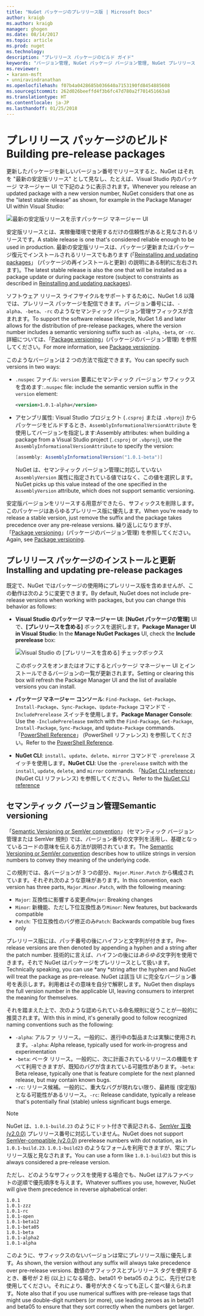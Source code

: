 ```yaml
---
title: "NuGet パッケージのプレリリース版 | Microsoft Docs"
author: kraigb
ms.author: kraigb
manager: ghogen
ms.date: 08/14/2017
ms.topic: article
ms.prod: nuget
ms.technology: 
description: "プレリリース パッケージのビルド ガイド"
keywords: "バージョン管理, NuGet パッケージ バージョン管理, NuGet プレリリース バージョン, NuGet プレリリース パッケージ, パッケージ バージョンのプレビュー, RC パッケージ バージョン, ベータ パッケージ バージョン, NuGet セマンティック バージョン管理"
ms.reviewer:
- karann-msft
- unniravindranathan
ms.openlocfilehash: f07b4a0428685b036640a7153190fd8454885608
ms.sourcegitcommit: 262d026beeffd4f3b6fc47d780a2f701451663a8
ms.translationtype: HT
ms.contentlocale: ja-JP
ms.lasthandoff: 01/25/2018
---
```

# <a name="building-pre-release-packages"></a><span data-ttu-id="54413-104">プレリリース パッケージのビルド</span><span class="sxs-lookup"><span data-stu-id="54413-104">Building pre-release packages</span></span>

<span data-ttu-id="54413-105">更新したパッケージを新しいバージョン番号でリリースすると、NuGet はそれを "最新の安定版リリース" として見なし、たとえば、Visual Studio 内のパッケージ マネージャー UI で下記のように表示されます。</span><span class="sxs-lookup"><span data-stu-id="54413-105">Whenever you release an updated package with a new version number, NuGet considers that one as the "latest stable release" as shown, for example in the Package Manager UI within Visual Studio:</span></span>

![最新の安定版リリースを示すパッケージ マネージャー UI](media/Prerelease_01-LatestStable.png)

<span data-ttu-id="54413-107">安定版リリースとは、実稼働環境で使用するだけの信頼性があると見なされるリリースです。</span><span class="sxs-lookup"><span data-stu-id="54413-107">A stable release is one that's considered reliable enough to be used in production.</span></span> <span data-ttu-id="54413-108">最新の安定版リリースは、パッケージ更新またはパッケージ復元でインストールされるリリースでもあります (「[Reinstalling and updating packages](../consume-packages/reinstalling-and-updating-packages.md)」 (パッケージの再インストールと更新) の説明にある制約に左右されます)。</span><span class="sxs-lookup"><span data-stu-id="54413-108">The latest stable release is also the one that will be installed as a package update or during package restore (subject to constraints as described in [Reinstalling and updating packages](../consume-packages/reinstalling-and-updating-packages.md)).</span></span>

<span data-ttu-id="54413-109">ソフトウェア リリース ライフサイクルをサポートするために、NuGet 1.6 以降では、プレリリース パッケージを配信できます。バージョン番号には、`-alpha`、`-beta`、`-rc` のようなセマンティック バージョン管理サフィックスが含まれます。</span><span class="sxs-lookup"><span data-stu-id="54413-109">To support the software release lifecycle, NuGet 1.6 and later allows for the distribution of pre-release packages, where the version number includes a semantic versioning suffix such as `-alpha`, `-beta`, or `-rc`.</span></span> <span data-ttu-id="54413-110">詳細については、「[Package versioning](../reference/package-versioning.md#pre-release-versions)」(パッケージのバージョン管理) を参照してください。</span><span class="sxs-lookup"><span data-stu-id="54413-110">For more information, see [Package versioning](../reference/package-versioning.md#pre-release-versions).</span></span>

<span data-ttu-id="54413-111">このようなバージョンは 2 つの方法で指定できます。</span><span class="sxs-lookup"><span data-stu-id="54413-111">You can specify such versions in two ways:</span></span>

- <span data-ttu-id="54413-112">`.nuspec` ファイル: `version` 要素にセマンティック バージョン サフィックスを含めます:</span><span class="sxs-lookup"><span data-stu-id="54413-112">`.nuspec` file: include the semantic version suffix in the `version` element:</span></span>

    ```xml
    <version>1.0.1-alpha</version>
    ```

- <span data-ttu-id="54413-113">アセンブリ属性: Visual Studio プロジェクト (`.csproj` または `.vbproj`) からパッケージをビルドするとき、`AssemblyInformationalVersionAttribute` を使用してバージョンを指定します:</span><span class="sxs-lookup"><span data-stu-id="54413-113">Assembly attributes: when building a package from a Visual Studio project (`.csproj` or `.vbproj`), use the `AssemblyInformationalVersionAttribute` to specify the version:</span></span>

    ```cs
    [assembly: AssemblyInformationalVersion("1.0.1-beta")]
    ```

    <span data-ttu-id="54413-114">NuGet は、セマンティック バージョン管理に対応していない `AssemblyVersion` 属性に指定されている値ではなく、この値を選択します。</span><span class="sxs-lookup"><span data-stu-id="54413-114">NuGet picks up this value instead of the one specified in the `AssemblyVersion` attribute, which does not support semantic versioning.</span></span>

<span data-ttu-id="54413-115">安定版バージョンをリリースする用意ができたら、サフィックスを削除します。このパッケージはあらゆるプレリリース版に優先します。</span><span class="sxs-lookup"><span data-stu-id="54413-115">When you’re ready to release a stable version, just remove the suffix and the package takes precedence over any pre-release versions.</span></span> <span data-ttu-id="54413-116">繰り返しになりますが、「[Package versioning](../reference/package-versioning.md#pre-release-versions)」(パッケージのバージョン管理) を参照してください。</span><span class="sxs-lookup"><span data-stu-id="54413-116">Again, see [Package versioning](../reference/package-versioning.md#pre-release-versions).</span></span>

## <a name="installing-and-updating-pre-release-packages"></a><span data-ttu-id="54413-117">プレリリース パッケージのインストールと更新</span><span class="sxs-lookup"><span data-stu-id="54413-117">Installing and updating pre-release packages</span></span>

<span data-ttu-id="54413-118">既定で、NuGet ではパッケージの使用時にプレリリース版を含めませんが、この動作は次のように変更できます。</span><span class="sxs-lookup"><span data-stu-id="54413-118">By default, NuGet does not include pre-release versions when working with packages, but you can change this behavior as follows:</span></span>

- <span data-ttu-id="54413-119">**Visual Studio のパッケージ マネージャー UI**: **[NuGet パッケージの管理]** UI で、**[プレリリースを含める]** ボックスを選択します。</span><span class="sxs-lookup"><span data-stu-id="54413-119">**Package Manager UI in Visual Studio**: In the **Manage NuGet Packages** UI, check the **Include prerelease** box:</span></span>

    ![Visual Studio の [プレリリースを含める] チェックボックス](media/Prerelease_02-CheckPrerelease.png)

    <span data-ttu-id="54413-121">このボックスをオンまたはオフにするとパッケージ マネージャー UI とインストールできるバージョンの一覧が更新されます。</span><span class="sxs-lookup"><span data-stu-id="54413-121">Setting or clearing this box will refresh the Package Manager UI and the list of available versions you can install.</span></span>

- <span data-ttu-id="54413-122">**パッケージ マネージャー コンソール**: `Find-Package`、`Get-Package`、`Install-Package`、`Sync-Package`、`Update-Package` コマンドで `-IncludePrerelease` スイッチを使用します。</span><span class="sxs-lookup"><span data-stu-id="54413-122">**Package Manager Console**: Use the `-IncludePrerelease` switch with the `Find-Package`, `Get-Package`, `Install-Package`, `Sync-Package`, and `Update-Package` commands.</span></span> <span data-ttu-id="54413-123">「[PowerShell Reference](../tools/powershell-reference.md)」 (PowerShell リファレンス) を参照してください。</span><span class="sxs-lookup"><span data-stu-id="54413-123">Refer to the [PowerShell Reference](../tools/powershell-reference.md).</span></span>

- <span data-ttu-id="54413-124">**NuGet CLI**: `install`、`update`、`delete`、`mirror` コマンドで `-prerelease` スイッチを使用します。</span><span class="sxs-lookup"><span data-stu-id="54413-124">**NuGet CLI**: Use the `-prerelease` switch with the `install`, `update`, `delete`, and `mirror` commands.</span></span> <span data-ttu-id="54413-125">「[NuGet CLI reference](../tools/nuget-exe-cli-reference.md)」(NuGet CLI リファレンス) を参照してください。</span><span class="sxs-lookup"><span data-stu-id="54413-125">Refer to the [NuGet CLI reference](../tools/nuget-exe-cli-reference.md)</span></span>

## <a name="semantic-versioning"></a><span data-ttu-id="54413-126">セマンティック バージョン管理</span><span class="sxs-lookup"><span data-stu-id="54413-126">Semantic versioning</span></span>

<span data-ttu-id="54413-127">「[Semantic Versioning or SemVer convention](http://semver.org/spec/v1.0.0.html)」 (セマンティック バージョン管理または SemVer 規則) では、バージョン番号の文字列を活用し、基礎となっているコードの意味を伝える方法が説明されています。</span><span class="sxs-lookup"><span data-stu-id="54413-127">The [Semantic Versioning or SemVer convention](http://semver.org/spec/v1.0.0.html) describes how to utilize strings in version numbers to convey they meaning of the underlying code.</span></span>

<span data-ttu-id="54413-128">この規則では、各バージョンが 3 つの部分、`Major.Minor.Patch` から構成されています。それぞれ次のような意味があります。</span><span class="sxs-lookup"><span data-stu-id="54413-128">In this convention, each version has three parts, `Major.Minor.Patch`, with the following meaning:</span></span>

- <span data-ttu-id="54413-129">`Major`: 互換性に影響する変更点</span><span class="sxs-lookup"><span data-stu-id="54413-129">`Major`: Breaking changes</span></span>
- <span data-ttu-id="54413-130">`Minor`: 新機能、ただし下位互換性あり</span><span class="sxs-lookup"><span data-stu-id="54413-130">`Minor`: New features, but backwards compatible</span></span>
- <span data-ttu-id="54413-131">`Patch`: 下位互換性のバグ修正のみ</span><span class="sxs-lookup"><span data-stu-id="54413-131">`Patch`: Backwards compatible bug fixes only</span></span>

<span data-ttu-id="54413-132">プレリリース版には、パッチ番号の後にハイフンと文字列が付きます。</span><span class="sxs-lookup"><span data-stu-id="54413-132">Pre-release versions are then denoted by appending a hyphen and a string after the patch number.</span></span> <span data-ttu-id="54413-133">技術的に言えば、ハイフンの後には*あらゆる*文字列を使用できます。それで NuGet はパッケージをプレリリースとして扱います。</span><span class="sxs-lookup"><span data-stu-id="54413-133">Technically speaking, you can use *any *string after the hyphen and NuGet will treat the package as pre-release.</span></span> <span data-ttu-id="54413-134">NuGet は該当 UI に完全なバージョン番号を表示します。利用者はその意味を自分で解釈します。</span><span class="sxs-lookup"><span data-stu-id="54413-134">NuGet then displays the full version number in the applicable UI, leaving consumers to interpret the meaning for themselves.</span></span>

<span data-ttu-id="54413-135">それを踏まえた上で、次のような認められている命名規則に従うことが一般的に推奨されます。</span><span class="sxs-lookup"><span data-stu-id="54413-135">With this in mind, it's generally good to follow recognized naming conventions such as the following:</span></span>

- <span data-ttu-id="54413-136">`-alpha`: アルファ リリース。一般的に、進行中の製品または実験に使用されます。</span><span class="sxs-lookup"><span data-stu-id="54413-136">`-alpha`: Alpha release, typically used for work-in-progress and experimentation</span></span>
- <span data-ttu-id="54413-137">`-beta`: ベータ リリース。一般的に、次に計画されているリリースの機能をすべて利用できますが、既知のバグが含まれている可能性があります。</span><span class="sxs-lookup"><span data-stu-id="54413-137">`-beta`: Beta release, typically one that is feature complete for the next planned release, but may contain known bugs.</span></span>
- <span data-ttu-id="54413-138">`-rc`: リリース候補。一般的に、重大なバグが現れない限り、最終版 (安定版) となる可能性があるリリース。</span><span class="sxs-lookup"><span data-stu-id="54413-138">`-rc`: Release candidate, typically a release that's potentially final (stable) unless significant bugs emerge.</span></span>

> [!Note]
> <span data-ttu-id="54413-139">NuGet は、`1.0.1-build.23` のようにドット付きで表記される、[SemVer 互換 (v2.0.0)](http://semver.org/spec/v2.0.0.html) プレリリース番号に対応していません。</span><span class="sxs-lookup"><span data-stu-id="54413-139">NuGet does not support [SemVer-compatible (v2.0.0)](http://semver.org/spec/v2.0.0.html) prerelease numbers with dot notation, as in `1.0.1-build.23`.</span></span> <span data-ttu-id="54413-140">`1.0.1-build23` のようなフォームを利用できますが、常にプレリリース版と見なされます。</span><span class="sxs-lookup"><span data-stu-id="54413-140">You can use a form like `1.0.1-build23` but this is always considered a pre-release version.</span></span>

<span data-ttu-id="54413-141">ただし、どのようなサフィックスを使用する場合でも、NuGet はアルファベットの逆順で優先順序を与えます。</span><span class="sxs-lookup"><span data-stu-id="54413-141">Whatever suffixes you use, however, NuGet will give them precedence in reverse alphabetical order:</span></span>

    1.0.1
    1.0.1-zzz
    1.0.1-rc
    1.0.1-open
    1.0.1-beta12
    1.0.1-beta05
    1.0.1-beta
    1.0.1-alpha2
    1.0.1-alpha

<span data-ttu-id="54413-142">このように、サフィックスのないバージョンは常にプレリリース版に優先します。</span><span class="sxs-lookup"><span data-stu-id="54413-142">As shown, the version without any suffix will always take precedence over pre-release versions.</span></span> <span data-ttu-id="54413-143">数値のサフィックスとプレリリース タグを使用するとき、番号が 2 桁 (以上) になる場合、beta01 や beta05 のように、先行ゼロを使用してください。それにより、番号が大きくなっても正しく並べ替えられます。</span><span class="sxs-lookup"><span data-stu-id="54413-143">Note also that if you use numerical suffixes with pre-release tags that might use double-digit numbers (or more), use leading zeroes as in beta01 and beta05 to ensure that they sort correctly when the numbers get larger.</span></span>
